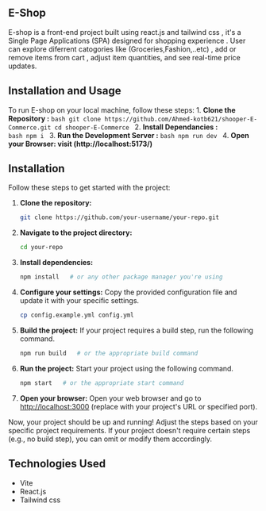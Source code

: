 ## E-Shop
E-shop is a front-end project built using react.js and tailwind css , it's a Single Page Applications (SPA) designed for shopping experience . User can explore diferrent catogories like (Groceries,Fashion,..etc) , add or remove items from cart , adjust item quantities, and see real-time price updates.

## Installation and Usage 
To run E-shop on your local machine, follow these steps:
    1. **Clone the Repository :**
        ```bash
        git clone https://github.com/Ahmed-kotb621/shooper-E-Commerce.git
        cd shooper-E-Commerce
        ```
    2. **Install Dependancies :**       
         ```bash
         npm i
         ```
    3. **Run the Development Server :**
         ```bash
         npm run dev
         ```
    4. **Open your Browser: visit (http://localhost:5173/)** 

## Installation

Follow these steps to get started with the project:

1. **Clone the repository:**
    ```bash
    git clone https://github.com/your-username/your-repo.git
    ```

2. **Navigate to the project directory:**
    ```bash
    cd your-repo
    ```

3. **Install dependencies:**
    ```bash
    npm install   # or any other package manager you're using
    ```

4. **Configure your settings:**
    Copy the provided configuration file and update it with your specific settings.
    ```bash
    cp config.example.yml config.yml
    ```

5. **Build the project:**
    If your project requires a build step, run the following command.
    ```bash
    npm run build   # or the appropriate build command
    ```

6. **Run the project:**
    Start your project using the following command.
    ```bash
    npm start   # or the appropriate start command
    ```

7. **Open your browser:**
    Open your web browser and go to [http://localhost:3000](http://localhost:3000) (replace with your project's URL or specified port).

Now, your project should be up and running! Adjust the steps based on your specific project requirements. If your project doesn't require certain steps (e.g., no build step), you can omit or modify them accordingly.


## Technologies Used
  * Vite
  * React.js
  * Tailwind css

        
